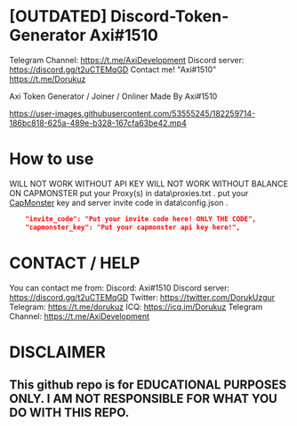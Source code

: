 
# [OUTDATED] Discord-Token-Generator Axi#1510

Telegram Channel: https://t.me/AxiDevelopment
Discord server: https://discord.gg/t2uCTEMqGD
Contact me! "Axi#1510"
            https://t.me/Dorukuz

Axi Token Generator / Joiner / Onliner Made By Axi#1510



https://user-images.githubusercontent.com/53555245/182259714-186bc818-625a-489e-b328-167cfa63be42.mp4






# How to use

WILL NOT WORK WITHOUT API KEY
WILL NOT WORK WITHOUT BALANCE ON CAPMONSTER
put your Proxy(s) in data\proxies.txt .
put your [CapMonster](https://capmonster.cloud) key and server invite code in data\config.json .
```json
    "invite_code": "Put your invite code here! ONLY THE CODE", 
    "capmonster_key": "Put your capmonster api key here!",
```

# CONTACT / HELP

You can contact me from:
Discord: Axi#1510
Discord server: https://discord.gg/t2uCTEMqGD
Twitter: https://twitter.com/DorukUzgur
Telegram: https://t.me/dorukuz
ICQ: https://icq.im/Dorukuz
Telegram Channel: https://t.me/AxiDevelopment
# DISCLAIMER

## This github repo is for EDUCATIONAL PURPOSES ONLY. I AM NOT RESPONSIBLE FOR WHAT YOU DO WITH THIS REPO.
